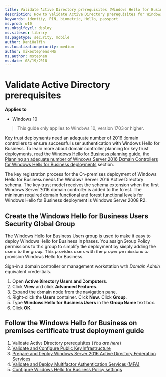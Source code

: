 ```yaml
---
title: Validate Active Directory prerequisites (Windows Hello for Business)
description: How to Validate Active Directory prerequisites for Windows Hello for Business
keywords: identity, PIN, biometric, Hello, passport
ms.prod: w10
ms.mktglfcycl: deploy
ms.sitesec: library
ms.pagetype: security, mobile
author: DaniHalfin
ms.localizationpriority: medium
author: mikestephens-MS
ms.author: mstephen
ms.date: 08/19/2018
---
```

# Validate Active Directory prerequisites

**Applies to**
-   Windows 10

> This guide only applies to Windows 10, version 1703 or higher.

Key trust deployments need an adequate number of 2016 domain controllers to ensure successful user authentication with Windows Hello for Business.  To learn more about domain controller planning for key trust deployments, read the [Windows Hello for Business planning guide](hello-planning-guide.md), the [Planning an adequate number of Windows Server 2016 Domain Controllers for Windows Hello for Business deployments](hello-adequate-domain-controllers.md) section.

The key registration process for the On-premises deployment of Windows Hello for Business needs the Windows Server 2016 Active Directory schema.  The key-trust model receives the schema extension when the first Windows Server 2016 domain controller is added to the forest.  The minimum required domain functional and forest functional levels for Windows Hello for Business deployment is Windows Server 2008 R2.

## Create the Windows Hello for Business Users Security Global Group

The Windows Hello for Business Users group is used to make it easy to deploy Windows Hello for Business in phases.  You assign Group Policy permissions to this group to simplify the deployment by simply adding the users to the group.  This provides users with the proper permissions to provision Windows Hello for Business.

Sign-in a domain controller or management workstation with _Domain Admin_ equivalent credentials.

1.	Open **Active Directory Users and Computers**.
2.	Click **View** and click **Advanced Features**.
3.	Expand the domain node from the navigation pane.
4.	Right-click the **Users** container. Click **New**. Click **Group**.
5.	Type **Windows Hello for Business Users** in the **Group Name** text box.
6.	Click **OK**.


## Follow the Windows Hello for Business on premises certificate trust deployment guide
1. Validate Active Directory prerequisites (*You are here*)
2. [Validate and Configure Public Key Infrastructure](hello-key-trust-validate-pki.md)
3. [Prepare and Deploy Windows Server 2016 Active Directory Federation Services](hello-key-trust-adfs.md)
4. [Validate and Deploy Multifactor Authentication Services (MFA)](hello-key-trust-validate-deploy-mfa.md)
5. [Configure Windows Hello for Business Policy settings](hello-key-trust-policy-settings.md)